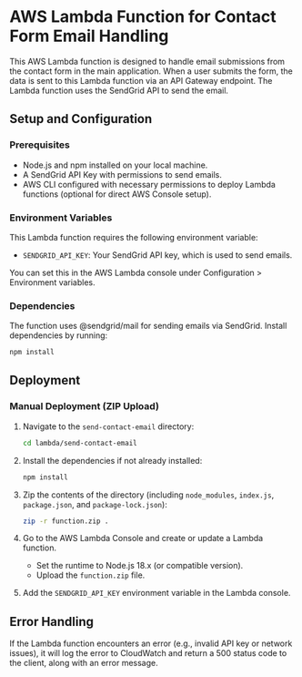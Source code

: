 # AWS Lambda Function for Contact Form Email Handling
This AWS Lambda function is designed to handle email submissions from the contact form in the main application. When a user submits the form, the data is sent to this Lambda function via an API Gateway endpoint. The Lambda function uses the SendGrid API to send the email.

## Setup and Configuration
### Prerequisites
- Node.js and npm installed on your local machine.
- A SendGrid API Key with permissions to send emails.
- AWS CLI configured with necessary permissions to deploy Lambda functions (optional for direct AWS Console setup).

### Environment Variables
This Lambda function requires the following environment variable:

- `SENDGRID_API_KEY`: Your SendGrid API key, which is used to send emails.

You can set this in the AWS Lambda console under Configuration > Environment variables.

### Dependencies
The function uses @sendgrid/mail for sending emails via SendGrid. Install dependencies by running:

```bash
npm install
```

## Deployment
### Manual Deployment (ZIP Upload)
1. Navigate to the `send-contact-email` directory:
      
    ```bash
    cd lambda/send-contact-email
    ```
2. Install the dependencies if not already installed:
    
    ```bash
    npm install
    ```
3. Zip the contents of the directory (including `node_modules`, `index.js`, `package.json`, and `package-lock.json`):

    ```bash
    zip -r function.zip .
    ```
4. Go to the AWS Lambda Console and create or update a Lambda function.
   - Set the runtime to Node.js 18.x (or compatible version).
   - Upload the `function.zip` file.
5. Add the `SENDGRID_API_KEY` environment variable in the Lambda console.

## Error Handling
If the Lambda function encounters an error (e.g., invalid API key or network issues), it will log the error to CloudWatch and return a 500 status code to the client, along with an error message.